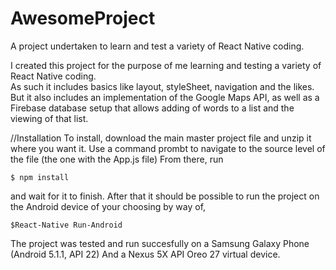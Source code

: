 # AwesomeProject
A project undertaken to learn and test a variety of React Native coding. 

I created this project for the purpose of me learning and testing a variety of React Native coding.  
As such it includes basics like layout, styleSheet, navigation and the likes. 
But it also includes an implementation of the Google Maps API,
as well as a Firebase database setup that allows adding of words to a list and the viewing of that list. 

//Installation
To install, download the main master project file and unzip it where you want it. 
Use a command prombt to navigate to the source level of the file (the one with the App.js file)
From there, run 

```
$ npm install
```

and wait for it to finish. 
After that it should be possible to run the project on the Android device of your choosing by way of, 

```
$React-Native Run-Android
```

The project was tested and run succesfully on a Samsung Galaxy Phone (Android 5.1.1, API 22)
And a Nexus 5X API Oreo 27 virtual device. 
